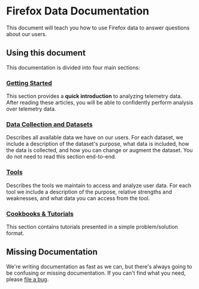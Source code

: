 # Firefox Data Documentation

This document will teach you how to use Firefox data
to answer questions about our users.

## Using this document

This documentation is divided into four main sections:

### [Getting Started](concepts/getting_started.md)
  This section provides a **quick introduction** to analyzing telemetry data.
  After reading these articles, you will be able to confidently perform analysis
  over telemetry data.
### [Data Collection and Datasets](datasets/README.adoc)
  Describes all available data we have on our users. 
  For each dataset, we include a description of the dataset's purpose,
  what data is included, how the data is collected,
  and how you can change or augment the dataset.
  You do not need to read this section end-to-end.
### [Tools](tools/README.adoc)
  Describes the tools we maintain to access and analyze user data.
  For each tool we include a description of the purpose, relative strengths
  and weaknesses, and what data you can access from the tool.
### [Cookbooks & Tutorials](cookbooks/README.adoc)
  This section contains tutorials presented in a simple problem/solution format.

## Missing Documentation

We're writing documentation as fast as we can,
but there's always going to be confusing or missing documentation.
If you can't find what you need, please
[file a bug](https://bugzilla.mozilla.org/enter_bug.cgi?assigned_to=nobody%40mozilla.org&bug_file_loc=http%3A%2F%2F&bug_ignored=0&bug_severity=normal&bug_status=NEW&cf_fx_iteration=---&cf_fx_points=---&component=Documentation%20and%20Knowledge%20Repo%20%28RTMO%29&contenttypemethod=autodetect&contenttypeselection=text%2Fplain&defined_groups=1&flag_type-4=X&flag_type-607=X&flag_type-800=X&flag_type-803=X&flag_type-916=X&form_name=enter_bug&maketemplate=Remember%20values%20as%20bookmarkable%20template&op_sys=Linux&priority=P3&product=Data%20Platform%20and%20Tools&rep_platform=x86_64&target_milestone=---&version=unspecified).
